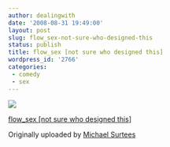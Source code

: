 ```yaml
---
author: dealingwith
date: '2008-08-31 19:49:00'
layout: post
slug: flow_sex-not-sure-who-designed-this
status: publish
title: flow_sex [not sure who designed this]
wordpress_id: '2766'
categories:
 - comedy
 - sex
---
```


[![][1]][2]

[flow_sex [not sure who designed this]][3]

Originally uploaded by [Michael Surtees][4]


   [1]: http://farm4.static.flickr.com/3074/2803057603_e5f8c09b40_m.jpg

   [2]: http://www.flickr.com/photos/michaelsurtees/2803057603/ (photosharing)

   [3]: http://www.flickr.com/photos/michaelsurtees/2803057603/

   [4]: http://www.flickr.com/people/michaelsurtees/

